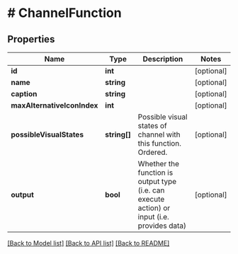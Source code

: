 # # ChannelFunction

## Properties

Name | Type | Description | Notes
------------ | ------------- | ------------- | -------------
**id** | **int** |  | [optional]
**name** | **string** |  | [optional]
**caption** | **string** |  | [optional]
**maxAlternativeIconIndex** | **int** |  | [optional]
**possibleVisualStates** | **string[]** | Possible visual states of channel with this function. Ordered. | [optional]
**output** | **bool** | Whether the function is output type (i.e. can execute action) or input (i.e. provides data) | [optional]

[[Back to Model list]](../../README.md#models) [[Back to API list]](../../README.md#endpoints) [[Back to README]](../../README.md)
